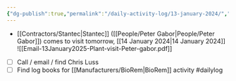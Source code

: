 ```yaml
---
{"dg-publish":true,"permalink":"/daily-activity-log/13-january-2024/","created":"2025-01-13T10:33:02.636-06:00"}
---
```


- [[Contractors/Stantec\|Stantec]] ([[People/Peter Gabor\|People/Peter Gabor]]) comes to visit tomorrow, [[14 January 2024\|14 January 2024]] 
![[Email-13January2025-Plant-visit-Peter-gabor.pdf]]

- [ ] Call / email / find Chris Luss
- [ ] Find log books for [[Manufacturers/BioRem\|BioRem]] activity
#dailylog